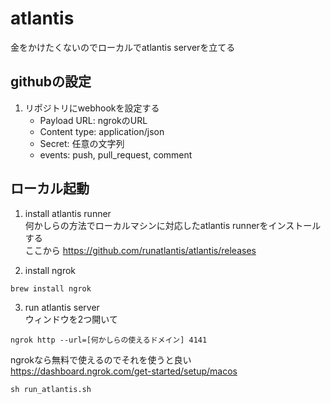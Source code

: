 # atlantis
金をかけたくないのでローカルでatlantis serverを立てる

## githubの設定
1. リポジトリにwebhookを設定する<br>
   - Payload URL: ngrokのURL
   - Content type: application/json
   - Secret: 任意の文字列
   - events: push, pull_request, comment

## ローカル起動
1. install atlantis runner<br>
何かしらの方法でローカルマシンに対応したatlantis runnerをインストールする<br>
ここから
   https://github.com/runatlantis/atlantis/releases

2. install ngrok<br>
```
brew install ngrok
```

3. run atlantis server<br>
ウィンドウを2つ開いて
```
ngrok http --url=[何かしらの使えるドメイン] 4141
```
ngrokなら無料で使えるのでそれを使うと良い<br>
https://dashboard.ngrok.com/get-started/setup/macos

```
sh run_atlantis.sh
```




